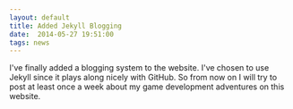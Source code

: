 ```yaml
---
layout: default
title: Added Jekyll Blogging
date:  2014-05-27 19:51:00
tags: news
---
```


I've finally added a blogging system to the website. I've chosen to use Jekyll since it plays along nicely with GitHub. So from now on I will try to post at least once a week about my game development adventures on this website.

